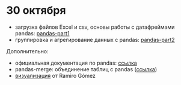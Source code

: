 # 30 октября

* загрузка файлов Excel и csv, основы работы с датафреймами pandas: [pandas-part1](https://nbviewer.jupyter.org/github/allatambov/PyDat-0919/blob/master/lectures-seminars/7-pandas/pandas-part1.ipynb)
* группировка и агрегирование данных с pandas: [pandas-part2](https://nbviewer.jupyter.org/github/allatambov/PyDat-0919/blob/master/lectures-seminars/7-pandas/pandas-part2.ipynb)

Дополнительно:

* официальная документация по pandas: [ссылка](https://pandas.pydata.org/pandas-docs/stable/)
* pandas-merge: объединение таблиц с pandas ([ссылка](http://nbviewer.jupyter.org/github/allatambov/PyProg-2018/blob/master/add/pandas-merge.ipynb))
* [визуализация](http://nbviewer.jupyter.org/github/yaph/ipython-notebooks/blob/master/movie-body-counts.ipynb) от Ramiro Gómez
